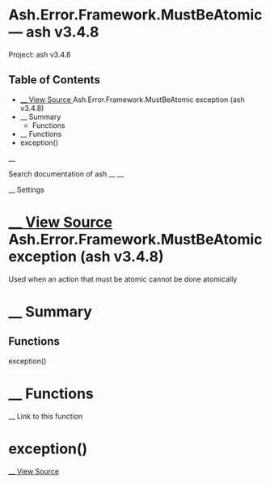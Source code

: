# Ash.Error.Framework.MustBeAtomic — ash v3.4.8

Project: ash v3.4.8

## Table of Contents

- [ __ View Source ](external_link) Ash.Error.Framework.MustBeAtomic exception (ash v3.4.8)
- __ Summary
  - Functions
- __ Functions
- exception()

__

Search documentation of ash __ __

__ Settings

#  [ __ View Source ](external_link) Ash.Error.Framework.MustBeAtomic exception (ash v3.4.8)

Used when an action that must be atomic cannot be done atomically

#  __ Summary

##  Functions

exception()

#  __ Functions

__ Link to this function

# exception()

[ __ View Source ](external_link)
